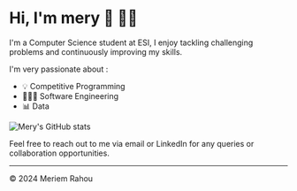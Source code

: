 # Hi, I'm mery 🎀 👋🏻 

I'm a Computer Science student at ESI, 
I enjoy tackling challenging problems and continuously improving my skills. 

I'm very passionate about : 
- 💡 Competitive Programming
- 👩🏻‍💻 Software Engineering
- 📊 Data


![Mery's GitHub stats](https://github-readme-stats.vercel.app/api?username=meryrahou&hide=prs,issues&show_icons=true&rank_icon=github&theme=dracula&custom_title=Mery%20RAHOU%27s%20Github%20Stats)


Feel free to reach out to me via email or LinkedIn for any queries or collaboration opportunities.

---
© 2024 Meriem Rahou
